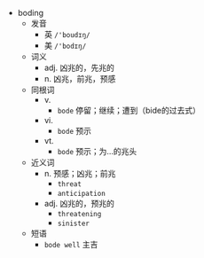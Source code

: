 - boding
  - 发音
    - 英 `/'boudɪŋ/`
    - 美 `/'bodɪŋ/`
  - 词义
    - adj. 凶兆的，先兆的
    - n. 凶兆，前兆，预感
  - 同根词
    - v.
      - `bode` 停留；继续；遭到（bide的过去式）
    - vi.
      - `bode` 预示
    - vt.
      - `bode` 预示；为…的兆头
  - 近义词
    - n. 预感；凶兆；前兆
      - `threat`
      - `anticipation`
    - adj. 凶兆的，预兆的
      - `threatening`
      - `sinister`
  - 短语
    - `bode well` 主吉 
